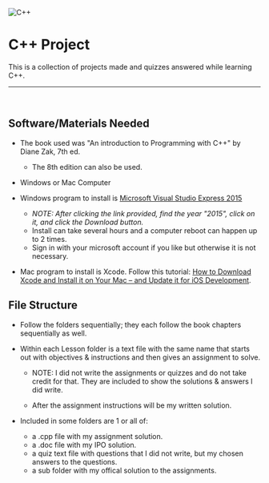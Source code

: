![C++](https://1.bp.blogspot.com/-8Z47oxZ9hZQ/Wgy-WezDqfI/AAAAAAAAAQk/OFDVVcMx4IYZ1jqhZEjTAmkshIdFOUMmwCPcBGAYYCw/s72-c/cpp_logo.png)

# C++ Project
This is a collection of projects made and quizzes answered while learning C++.  
<hr> 
<br>  

## Software/Materials Needed  
-  The book used was "An introduction to Programming with C++" by Diane Zak, 7th ed. 
   -  The 8th edition can also be used.

-  Windows or Mac Computer

- Windows program to install is [Microsoft Visual Studio Express 2015](https://visualstudio.microsoft.com/vs/older-downloads/)  
  - *NOTE: After clicking the link provided, find the year "2015", click on it, and click the Download button.*
  - Install can take several hours and a computer reboot can happen up to 2 times.
  - Sign in with your microsoft account if you like but otherwise it is not necessary.

- Mac program to install is Xcode. Follow this tutorial:   [How to Download Xcode and Install it on Your Mac – and Update it for iOS Development](https://www.freecodecamp.org/news/how-to-download-and-install-xcode/).  


## File Structure
- Follow the folders sequentially; they each follow the book chapters sequentially as well.  

- Within each Lesson folder is a text file with the same name that starts out with objectives & instructions and then gives an assignment to solve.
  - NOTE: I did not write the assignments or quizzes and do not take credit for that. They are included to show the solutions & answers I did write.  

  - After the assignment instructions will be my written solution. 
- Included in some folders are 1 or all of:
  - a .cpp file with my assignment solution.
  - a .doc file with my IPO solution.
  - a quiz text file with questions that I did not write, but my chosen answers to the questions.
  - a sub folder with my offical solution to the assignments.
